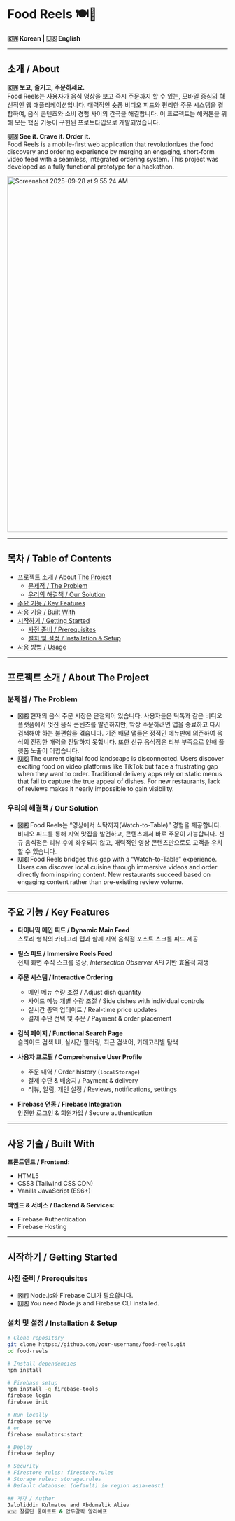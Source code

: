 # Food Reels 🍽️📱  
**🇰🇷 Korean | 🇺🇸 English**  

---

## 소개 / About  

**🇰🇷 보고, 즐기고, 주문하세요.**  
Food Reels는 사용자가 음식 영상을 보고 즉시 주문까지 할 수 있는, 모바일 중심의 혁신적인 웹 애플리케이션입니다. 매력적인 숏폼 비디오 피드와 편리한 주문 시스템을 결합하여, 음식 콘텐츠와 소비 경험 사이의 간극을 해결합니다. 이 프로젝트는 해커톤을 위해 모든 핵심 기능이 구현된 프로토타입으로 개발되었습니다.  

**🇺🇸 See it. Crave it. Order it.**  
Food Reels is a mobile-first web application that revolutionizes the food discovery and ordering experience by merging an engaging, short-form video feed with a seamless, integrated ordering system. This project was developed as a fully functional prototype for a hackathon.  

<img width="1415" height="813" alt="Screenshot 2025-09-28 at 9 55 24 AM" src="https://github.com/user-attachments/assets/670c3590-572f-4b59-a2f0-2f9b56278408" />  

---

## 목차 / Table of Contents  

- [프로젝트 소개 / About The Project](#프로젝트-소개--about-the-project)  
  - [문제점 / The Problem](#문제점--the-problem)  
  - [우리의 해결책 / Our Solution](#우리의-해결책--our-solution)  
- [주요 기능 / Key Features](#주요-기능--key-features)  
- [사용 기술 / Built With](#사용-기술--built-with)  
- [시작하기 / Getting Started](#시작하기--getting-started)  
  - [사전 준비 / Prerequisites](#사전-준비--prerequisites)  
  - [설치 및 설정 / Installation & Setup](#설치-및-설정--installation--setup)  
- [사용 방법 / Usage](#사용-방법--usage)  

---

## 프로젝트 소개 / About The Project  

### 문제점 / The Problem  

- **🇰🇷** 현재의 음식 주문 시장은 단절되어 있습니다. 사용자들은 틱톡과 같은 비디오 플랫폼에서 멋진 음식 콘텐츠를 발견하지만, 막상 주문하려면 앱을 종료하고 다시 검색해야 하는 불편함을 겪습니다. 기존 배달 앱들은 정적인 메뉴판에 의존하여 음식의 진정한 매력을 전달하지 못합니다. 또한 신규 음식점은 리뷰 부족으로 인해 플랫폼 노출이 어렵습니다.  
- **🇺🇸** The current digital food landscape is disconnected. Users discover exciting food on video platforms like TikTok but face a frustrating gap when they want to order. Traditional delivery apps rely on static menus that fail to capture the true appeal of dishes. For new restaurants, lack of reviews makes it nearly impossible to gain visibility.  

### 우리의 해결책 / Our Solution  

- **🇰🇷** Food Reels는 “영상에서 식탁까지(Watch-to-Table)” 경험을 제공합니다. 비디오 피드를 통해 지역 맛집을 발견하고, 콘텐츠에서 바로 주문이 가능합니다. 신규 음식점은 리뷰 수에 좌우되지 않고, 매력적인 영상 콘텐츠만으로도 고객을 유치할 수 있습니다.  
- **🇺🇸** Food Reels bridges this gap with a “Watch-to-Table” experience. Users can discover local cuisine through immersive videos and order directly from inspiring content. New restaurants succeed based on engaging content rather than pre-existing review volume.  

---

## 주요 기능 / Key Features  

- **다이나믹 메인 피드 / Dynamic Main Feed**  
  스토리 형식의 카테고리 탭과 함께 지역 음식점 포스트 스크롤 피드 제공  

- **릴스 피드 / Immersive Reels Feed**  
  전체 화면 수직 스크롤 영상, *Intersection Observer API* 기반 효율적 재생  

- **주문 시스템 / Interactive Ordering**  
  - 메인 메뉴 수량 조절 / Adjust dish quantity  
  - 사이드 메뉴 개별 수량 조절 / Side dishes with individual controls  
  - 실시간 총액 업데이트 / Real-time price updates  
  - 결제 수단 선택 및 주문 / Payment & order placement  

- **검색 페이지 / Functional Search Page**  
  슬라이드 검색 UI, 실시간 필터링, 최근 검색어, 카테고리별 탐색  

- **사용자 프로필 / Comprehensive User Profile**  
  - 주문 내역 / Order history (`localStorage`)  
  - 결제 수단 & 배송지 / Payment & delivery  
  - 리뷰, 알림, 개인 설정 / Reviews, notifications, settings  

- **Firebase 연동 / Firebase Integration**  
  안전한 로그인 & 회원가입 / Secure authentication  

---

## 사용 기술 / Built With  

**프론트엔드 / Frontend:**  
- HTML5  
- CSS3 (Tailwind CSS CDN)  
- Vanilla JavaScript (ES6+)  

**백엔드 & 서비스 / Backend & Services:**  
- Firebase Authentication  
- Firebase Hosting  

---

## 시작하기 / Getting Started  

### 사전 준비 / Prerequisites  

- **🇰🇷** Node.js와 Firebase CLI가 필요합니다.  
- **🇺🇸** You need Node.js and Firebase CLI installed.  

### 설치 및 설정 / Installation & Setup

```sh
# Clone repository
git clone https://github.com/your-username/food-reels.git
cd food-reels

# Install dependencies
npm install

# Firebase setup
npm install -g firebase-tools
firebase login
firebase init

# Run locally
firebase serve
# or
firebase emulators:start

# Deploy
firebase deploy

# Security
# Firestore rules: firestore.rules
# Storage rules: storage.rules
# Default database: (default) in region asia-east1

## 저자 / Author
Jaloliddin Kulmatov and Abdumalik Aliev  
🇰🇷 잘롤딘 쿨마트프 & 압두말릭 알리예프
